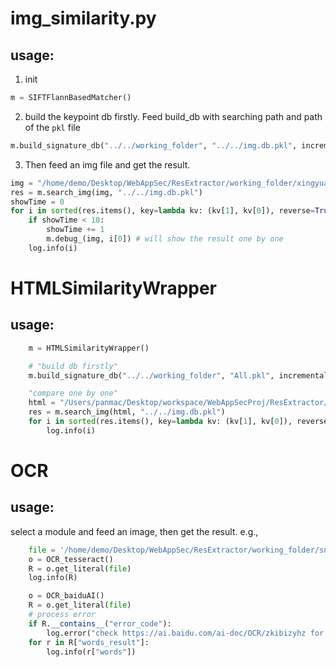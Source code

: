# img_similarity.py

## usage:

1. init 
```python
m = SIFTFlannBasedMatcher()
```
2. build the keypoint db firstly. Feed build_db with searching path and path of the `pkl` file
```python
m.build_signature_db("../../working_folder", "../../img.db.pkl", incremental = False)
```
3. Then feed an img file and get the result.
```python
img = "/home/demo/Desktop/WebAppSec/ResExtractor/working_folder/xingyuan.2020.01.05/DCloud/7f467367a1d9991436cec337daf30dc945fd33c7/localres/images/src_images_toux01.png"
res = m.search_img(img, "../../img.db.pkl")
showTime = 0
for i in sorted(res.items(), key=lambda kv: (kv[1], kv[0]), reverse=True):
    if showTime < 10:
        showTime += 1
        m.debug_(img, i[0]) # will show the result one by one
    log.info(i)
```

# HTMLSimilarityWrapper

## usage:
```python
    m = HTMLSimilarityWrapper()

    # "build db firstly"
    m.build_signature_db("../../working_folder", "All.pkl", incremental = False)

    "compare one by one"
    html = "/Users/panmac/Desktop/workspace/WebAppSecProj/ResExtractor/working_folder/yingyuan.2021.01.12/APICloud/882f9292700f68b221f7716b7bceec9b50b1892f/localres/widget/error/error.html"
    res = m.search_img(html, "../../img.db.pkl")
    for i in sorted(res.items(), key=lambda kv: (kv[1], kv[0]), reverse=False):
        log.info(i)
```

# OCR

## usage:
select a module and feed an image, then get the result. e.g.,  
```python
    file = '/home/demo/Desktop/WebAppSec/ResExtractor/working_folder/snapshot/0d648ac6b03cb7d152efe533a4a7d3544cfaa79a.png'
    o = OCR_tesseract()
    R = o.get_literal(file)
    log.info(R)

    o = OCR_baiduAI()
    R = o.get_literal(file)
    # process error
    if R.__contains__("error_code"):
        log.error("check https://ai.baidu.com/ai-doc/OCR/zkibizyhz for reason.")
    for r in R["words_result"]:
        log.info(r["words"])
```

